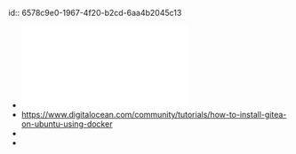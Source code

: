 id:: 6578c9e0-1967-4f20-b2cd-6aa4b2045c13

- ![l011.pdf](../assets/l011_1702486842417_0.pdf)
- https://www.digitalocean.com/community/tutorials/how-to-install-gitea-on-ubuntu-using-docker
-
-